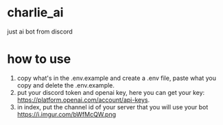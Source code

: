 # charlie_ai
just ai bot from discord

# how to use
1. copy what's in the .env.example and create a .env file, paste what you copy and delete the .env.example.
2. put your discord token and openai key, here you can get your key: https://platform.openai.com/account/api-keys.
3. in index, put the channel id of your server that you will use your bot https://i.imgur.com/bWfMcQW.png
